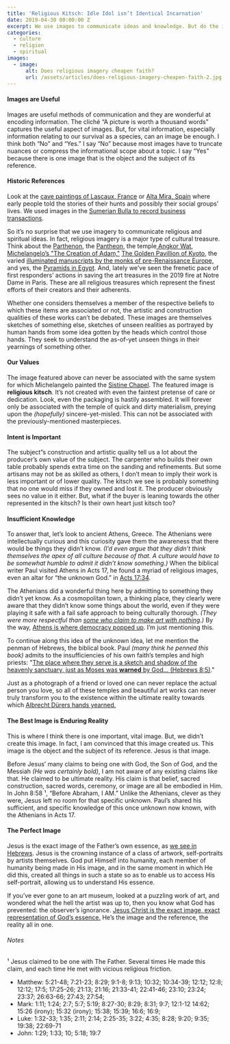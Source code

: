 ```yaml
---
title: 'Religious Kitsch: Idle Idol isn’t Identical Incarnation'
date: 2019-04-30 00:00:00 Z
excerpt: We use images to communicate ideas and knowledge. But do the images we use affect how the message is perceived?
categories:
  - culture
  - religion
  - spiritual
images:
  - image:
      alt: Does religious imagery cheapen faith?
      url: /assets/articles/does-religious-imagery-cheapen-faith-2.jpg
---
```

#### Images are Useful

Images are useful methods of communication and they are wonderful at encoding information. The cliché “A picture is worth a thousand words” captures the useful aspect of images. But, for vital information, especially information relating to our survival as a species, can an image be enough. I think both “No” and “Yes.” I say “No” because most images have to truncate nuances or compress the informational scope about a topic. I say “Yes” because there is one image that is the object and the subject of its reference.

#### Historic References

Look at the <a href="http://www.huffingtonpost.com/2010/09/12/inside-lascaux-the-versai_n_712645.html" target="_blank">cave paintings of Lascaux, France</a> or <a href="http://en.wikipedia.org/wiki/Cave_painting" target="_blank">Alta Mira, Spain</a> where early people told the stories of their hunts and possibly their social groups’ lives. We used images in the <a href="https://en.wikipedia.org/wiki/Bulla_(seal)" title="Wikipedia article about Sumerian Bulla." target="_blank">Sumerian Bulla to record business transactions</a>. 

So it’s no surprise that we use imagery to communicate religious and spiritual ideas. In fact, religious imagery is a major type of cultural treasure. Think about the <a href="http://www.ancient-greece.org/architecture/parthenon.html" target="_blank">Parthenon</a>, the <a href="http://www.italyguides.it/us/roma/pantheon.htm" target="_blank">Pantheon</a>, the temple<a href="http://en.wikipedia.org/wiki/File:Angkor_Wat.jpg" target="_blank"> Angkor Wat</a>, <a href="http://www.google.com/images?q=Michelangelo's+The+Creation+of+Adam+site:.edu&hl=en&lr=&safe=active&prmd=ivns&source=lnms&tbs=isch:1&ei=8_IgTYSJIcLflge--YnSCw&sa=X&oi=mode_link&ct=mode&ved=0CAsQ_AU&biw=1046&bih=1234" target="_blank">Michelangelo’s "The Creation of Adam,"</a>  <a href="http://www.google.com/images?q=golden+pavilion+temple&oe=utf-8&um=1&ie=UTF-8&source=og&sa=N&hl=en&tab=wi&biw=1046&bih=1234" target="_blank">The Golden Pavillion of Kyoto</a>, the varied <a href="http://www.google.com/images?q=illuminated+manuscript&oe=utf-8&um=1&ie=UTF-8&source=og&sa=N&hl=en&tab=wi&biw=1046&bih=1234" target="_blank">illuminated manuscripts by the monks of pre-Renaissance Europe,</a> and yes, the <a href="http://www.google.com/images?q=pyramids+of+giza&oe=utf-8&um=1&ie=UTF-8&source=og&sa=N&hl=en&tab=wi&biw=1046&bih=1234" target="_blank">Pyramids in Egypt</a>. And, lately we’ve seen the frenetic pace of first responders’ actions in saving the art treasures in the 2019 fire at Notre Dame in Paris. These are all religious treasures which represent the finest efforts of their creators and their adherents. 

Whether one considers themselves a member of the respective beliefs to which these items are associated or not, the artistic and construction qualities of these works can’t be debated. These images are themselves sketches of something else, sketches of unseen realities as portrayed by human hands from some idea gotten by the heads which control those hands. They seek to understand the as-of-yet unseen things in their yearnings of something other.

#### Our Values

The image featured above can never be associated with the same system for which Michelangelo painted the <a href="http://www.google.com/images?q=sistine+chapel&hl=en&safe=active&prmd=ivnsb&source=lnms&tbs=isch:1&ei=GvggTdeEC8Oblgfl0M3HCw&sa=X&oi=mode_link&ct=mode&ved=0CA4Q_AU&biw=1046&bih=1234" target="_blank">Sistine Chapel</a>. The featured image is **religious kitsch**. It’s not created with even the faintest pretense of care or dedication. Look, even the packaging is hastily assembled. It will forever only be associated with the temple of quick and dirty materialism, preying upon the _(hopefully)_ sincere-yet-misled. This can not be associated with the previously-mentioned masterpieces.

#### Intent is Important

The subject”s construction and artistic quality tell us a lot about the producer’s own value of the subject. The carpenter who builds their own table probably spends extra time on the sanding and refinements. But some artisans may not be as skilled as others, I don’t mean to imply their work is less important or of lower quality. The kitsch we see is probably something that no one would miss if they owned and lost it. The producer obviously sees no value in it either. But, what if the buyer is leaning towards the other represented in the kitsch? Is their own heart just kitsch too?

#### Insufficient Knowledge

To answer that, let’s look to ancient Athens, Greece. The Athenians were intellectually curious and this curiosity gave them the awareness that there would be things they didn’t know. _(I’d even argue that they didn’t think themselves the apex of all culture because of that. A culture would have to be somewhat humble to admit it didn’t know something.)_ When the biblical writer Paul visited Athens in Acts 17, he found a myriad of religious images, even an altar for “the unknown God.” in <a href="https://netbible.org/bible/Acts+17" target="_blank">Acts 17:34</a>. 

The Athenians did a wonderful thing here by admitting to something they didn’t yet know. As a cosmopolitan town, a thinking place, they clearly were aware that they didn’t know some things about the world, even if they were playing it safe with a fail safe approach to being culturally thorough. _(They were more respectful than <a href="https://www.independent.co.uk/news/uk/this-britain/the-ultimate-modern-art-installation-an-empty-gallery-5384702.html" targte="_blank">some who claim to make art with nothing</a>.)_ By the way, <a href="https://www.ancient.eu/Athenian_Democracy/" title="Athens is the birthplace of democracy" target="_blank">Athens is where democracy popped up</a>. I’m just mentioning this.

To continue along this idea of the unknown idea, let me mention the penman of Hebrews, the biblical book. Paul _(many think he penned this book)_ admits to the insufficiencies of his own faith’s temples and high priests: "<a href="http://net.bible.org/bible.php?book=Heb&chapter=8#n1" target="_blank">The place where they serve is a sketch and shadow of the heavenly sanctuary, just as Moses was <strong>warned</strong> by God... (Hebrews 8:5)</a>." 

Just as a photograph of a friend or loved one can never replace the actual person you love, so all of these temples and beautiful art works can never truly transform you to the existence within the ultimate reality towards which  <a href="http://en.wikipedia.org/wiki/File:Duerer-Prayer.jpg" target="_blank" title="Albrecht Durer, Praying Hands.">Albrecht Dürers hands yearned.</a> 

#### The Best Image is Enduring Reality

This is where I think there is one important, vital image. But, we didn’t create this image. In fact, I am convinced that this image created us. This image is the object and the subject of its reference. Jesus is that image.

Before Jesus’ many claims to being one with God, the Son of God, and the Messiah _(He was certainly bold)_, I am not aware of any existing claims like that. He claimed to be ultimate reality. His claim is that belief, sacred construction, sacred words, ceremony, or image are all be embodied in Him. In John 8:58 &sup1;, “Before Abraham, I AM.” Unlike the Athenians, clever as they were, Jesus left no room for that specific unknown. Paul’s shared his sufficient, and specific knowledge of this once unknown now known, with the Athenians in Acts 17. 

#### The Perfect Image

Jesus is the exact image of the Father’s own essence, as <a href="http://net.bible.org/bible.php?book=Heb&chapter=1#n5" target="_blank" title="Bible verse for Jesus Christ being the Image of God.">we see in Hebrews</a>. Jesus is the crowning instance of a class of artwork, self-portraits by artists themselves. God put Himself into humanity, each member of humanity being made in His image, and in the same moment in which He did this, created all things in such a state so as to enable us to access His self-portrait, allowing us to understand His essence. 

If you’ve ever gone to an art museum, looked at a puzzling work of art, and wondered what the hell the artist was up to, then you know what God has prevented: the observer’s ignorance. <a href="http://net.bible.org/bible.php?book=Heb&chapter=1#n5" target="_blank" title="Bible verse for Jesus Christ being the Image of God.">Jesus Christ is the exact image, exact representation of God’s essence.</a> He’s the image and the reference, the reality all in one.

###### Notes

&sup1; Jesus claimed to be one with The Father. Several times He made this claim, and each time He met with vicious religious friction.

- Matthew: 5:21-48; 7:21-23; 8:29; 9:1-8; 9:13; 10:32; 10:34-39; 12:12; 12:8; 12:12; 17:5; 17:25-26; 21:13; 21:16; 21:33-41; 22:41-46; 23:10; 23:24; 23:37; 26:63-66;  27:43; 27:54; 
- Mark: 1:11; 1:24; 2:7; 5:7; 5:19; 8:27-30; 8:29; 8:31; 9:7; 12:1-12 14:62; 15:26 (irony); 15:32 (irony); 15:38; 15:39; 16:6; 16:9; 
- Luke: 1:32-33; 1:35; 2:11; 2:14; 2:25-35; 3:22; 4:35; 8:28; 9:20; 9:35; 19:38; 22:69-71
- John: 1:29; 1:33; 10; 5:18; 19:7
